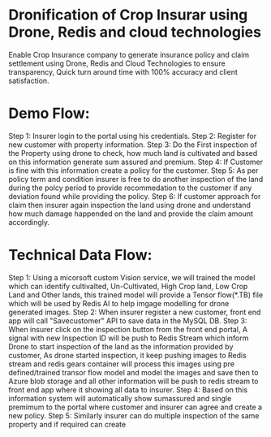 # Dronification of Crop Insurar using Drone, Redis and cloud technologies
Enable Crop Insurance company to generate insurance policy and claim settlement using Drone, Redis and Cloud Technologies to ensure transparency, Quick turn around time with 100% accuracy and client satisfaction.
# Demo Flow:
Step 1: Insurer login to the portal using his credentials.
Step 2: Register for new customer with property information.
Step 3: Do the First inspection of the Property using drone to check, how much land is cultivated and based on this information generate sum assured and premium.
Step 4: If Customer is fine with this information create a policy for the customer.
Step 5: As per policy term and condition insurer is free to do another inspection of the land during the polcy period to provide recommedation to the customer if any deviation found while providing the policy.
Step 6: If customer approach for claim then insurer again inspection the land using drone and understand how much damage happended on the land and provide the claim amount accordingly.

# Technical Data Flow:
Step 1: Using a micorsoft custom Vision service, we will trained the model which can identify cultivalted, Un-Cultivated, High Crop land, Low Crop Land and Other lands, this trained model will provide a Tensor flow(*.TB) file which will be used by Redis AI to help imgage modelling for drone generated images.
Step 2: When insurer register a new customer, front end app will call "Savecustomer" API to save data in the MySQL DB.
Step 3: When insurer click on the inspection button from the front end portal, A signal with new Inspection ID will be push to Redis Stream which inform Drone to start inspection of the land as the information provided by customer, As drone started inspection, it keep pushing images to Redis stream and redis gears container will process this images using pre defined/trained transor flow model and model the images and save then to Azure blob storage and all other information will be push to redis stream to front end app where it showing all data to insurer.
Step 4: Based on this information system will automatically show sumassured and single premimum to the portal where customer and insurer can agree and create a new policy.
Step 5: Similarly insurer can do multiple inspection of the same property and if required can create  
